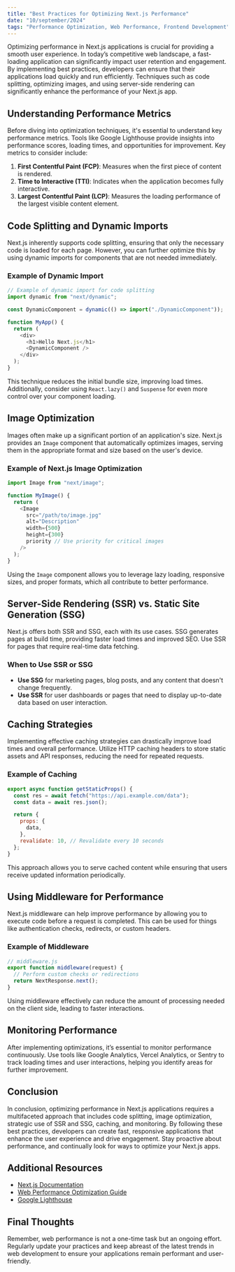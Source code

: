 ```yaml
---
title: "Best Practices for Optimizing Next.js Performance"
date: "10/september/2024"
tags: "Performance Optimization, Web Performance, Frontend Development"
---
```


Optimizing performance in Next.js applications is crucial for providing a smooth user experience. In today’s competitive web landscape, a fast-loading application can significantly impact user retention and engagement. By implementing best practices, developers can ensure that their applications load quickly and run efficiently. Techniques such as code splitting, optimizing images, and using server-side rendering can significantly enhance the performance of your Next.js app.

## Understanding Performance Metrics

Before diving into optimization techniques, it's essential to understand key performance metrics. Tools like Google Lighthouse provide insights into performance scores, loading times, and opportunities for improvement. Key metrics to consider include:

1. **First Contentful Paint (FCP)**: Measures when the first piece of content is rendered.
2. **Time to Interactive (TTI)**: Indicates when the application becomes fully interactive.
3. **Largest Contentful Paint (LCP)**: Measures the loading performance of the largest visible content element.

## Code Splitting and Dynamic Imports

Next.js inherently supports code splitting, ensuring that only the necessary code is loaded for each page. However, you can further optimize this by using dynamic imports for components that are not needed immediately.

### Example of Dynamic Import

```javascript
// Example of dynamic import for code splitting
import dynamic from "next/dynamic";

const DynamicComponent = dynamic(() => import("./DynamicComponent"));

function MyApp() {
  return (
    <div>
      <h1>Hello Next.js</h1>
      <DynamicComponent />
    </div>
  );
}
```

This technique reduces the initial bundle size, improving load times. Additionally, consider using `React.lazy()` and `Suspense` for even more control over your component loading.

## Image Optimization

Images often make up a significant portion of an application's size. Next.js provides an `Image` component that automatically optimizes images, serving them in the appropriate format and size based on the user's device.

### Example of Next.js Image Optimization

```javascript
import Image from "next/image";

function MyImage() {
  return (
    <Image
      src="/path/to/image.jpg"
      alt="Description"
      width={500}
      height={300}
      priority // Use priority for critical images
    />
  );
}
```

Using the `Image` component allows you to leverage lazy loading, responsive sizes, and proper formats, which all contribute to better performance.

## Server-Side Rendering (SSR) vs. Static Site Generation (SSG)

Next.js offers both SSR and SSG, each with its use cases. SSG generates pages at build time, providing faster load times and improved SEO. Use SSR for pages that require real-time data fetching.

### When to Use SSR or SSG

- **Use SSG** for marketing pages, blog posts, and any content that doesn't change frequently.
- **Use SSR** for user dashboards or pages that need to display up-to-date data based on user interaction.

## Caching Strategies

Implementing effective caching strategies can drastically improve load times and overall performance. Utilize HTTP caching headers to store static assets and API responses, reducing the need for repeated requests.

### Example of Caching

```javascript
export async function getStaticProps() {
  const res = await fetch("https://api.example.com/data");
  const data = await res.json();

  return {
    props: {
      data,
    },
    revalidate: 10, // Revalidate every 10 seconds
  };
}
```

This approach allows you to serve cached content while ensuring that users receive updated information periodically.

## Using Middleware for Performance

Next.js middleware can help improve performance by allowing you to execute code before a request is completed. This can be used for things like authentication checks, redirects, or custom headers.

### Example of Middleware

```javascript
// middleware.js
export function middleware(request) {
  // Perform custom checks or redirections
  return NextResponse.next();
}
```

Using middleware effectively can reduce the amount of processing needed on the client side, leading to faster interactions.

## Monitoring Performance

After implementing optimizations, it’s essential to monitor performance continuously. Use tools like Google Analytics, Vercel Analytics, or Sentry to track loading times and user interactions, helping you identify areas for further improvement.

## Conclusion

In conclusion, optimizing performance in Next.js applications requires a multifaceted approach that includes code splitting, image optimization, strategic use of SSR and SSG, caching, and monitoring. By following these best practices, developers can create fast, responsive applications that enhance the user experience and drive engagement. Stay proactive about performance, and continually look for ways to optimize your Next.js apps.

## Additional Resources

- [Next.js Documentation](https://nextjs.org/docs)
- [Web Performance Optimization Guide](https://web.dev/optimize/)
- [Google Lighthouse](https://developers.google.com/web/tools/lighthouse)

## Final Thoughts

Remember, web performance is not a one-time task but an ongoing effort. Regularly update your practices and keep abreast of the latest trends in web development to ensure your applications remain performant and user-friendly.
